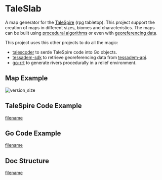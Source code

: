 # TaleSlab

A map generator for the [TaleSpire](https://store.steampowered.com/app/720620/TaleSpire/) (rpg tabletop). This project
support the creation of maps in different sizes, biomes and characteristics. The maps can be built using [procedural algorithms](http://johnfercher.com/taleslab/#/codes/procedurals/beach)
or even with [georeferencing data](http://johnfercher.com/taleslab/#/codes/elevations/petropolis).

This project uses this other projects to do all the magic:
* [talescoder](https://github.com/johnfercher/talescoder) to serde TaleSpire code into Go objects.
* [tessadem-sdk](https://github.com/johnfercher/tessadem-sdk) to retrieve georeferencing data from [tessadem-api](https://tessadem.com/elevation-api/).
* [go-rrt](https://github.com/johnfercher/go-rrt) to generate rivers procedurally in a relief environment.

## Map Example
![version_size](https://raw.githubusercontent.com/johnfercher/taleslab/main/cmd/elevations/danielabeach/image.png)

## TaleSpire Code Example
[filename](https://raw.githubusercontent.com/johnfercher/taleslab/main/cmd/transitions/temperateforesttotundra/data.txt ':include :type=code')

## Go Code Example
[filename](https://raw.githubusercontent.com/johnfercher/taleslab/main/cmd/transitions/temperateforesttotundra/main.go ':include :type=code')

## Doc Structure
[filename](_sidebar.md ':include :type=markdown')